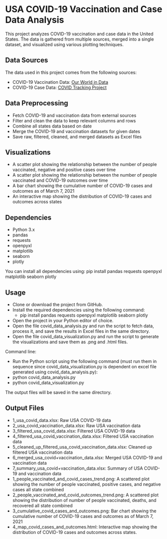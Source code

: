 # USA COVID-19 Vaccination and Case Data Analysis

This project analyzes COVID-19 vaccination and case data in the United States. The data is gathered from multiple sources, merged into a single dataset, and visualized using various plotting techniques.

## Data Sources

The data used in this project comes from the following sources:

- COVID-19 Vaccination Data: [Our World in Data](https://ourworldindata.org/us-states-vaccinations)
- COVID-19 Case Data: [COVID Tracking Project](https://covidtracking.com/data)

## Data Preprocessing

- Fetch COVID-19 and vaccination data from external sources
- Filter and clean the data to keep relevant columns and rows
- Combine all states data based on date
- Merge the COVID-19 and vaccination datasets for given dates
- Save raw, filtered, cleaned, and merged datasets as Excel files

## Visualizations

- A scatter plot showing the relationship between the number of people vaccinated, negative and positive cases over time
- A scatter plot showing the relationship between the number of people vaccinated and COVID-19 outcomes over time
- A bar chart showing the cumulative number of COVID-19 cases and outcomes as of March 7, 2021
- An interactive map showing the distribution of COVID-19 cases and outcomes across states

## Dependencies

- Python 3.x
- pandas
- requests
- openpyxl
- matplotlib
- seaborn
- plotly

You can install all dependencies using:
pip install pandas requests openpyxl matplotlib seaborn plotly

## Usage

- Clone or download the project from GitHub.
- Install the required dependencies using the following command:
   - pip install pandas requests openpyxl matplotlib seaborn plotly
- Open the project in your Python editor of choice.
- Open the file covid_data_analysis.py and run the script to fetch data, process it, and save the results in Excel files in the same directory.
- Open the file covid_data_visualization.py and run the script to generate the visualizations and save them as .png and .html files.

Command line:
- Run the Python script using the following command (must run them in sequence since covid_data_visualization.py is dependent on excel file generated using covid_data_analysis.py):
- python covid_data_analysis.py
- python covid_data_visualization.py

The output files will be saved in the same directory.

## Output Files

- 1_usa_covid_data.xlsx: Raw USA COVID-19 data
- 2_usa_covid_vaccination_data.xlsx: Raw USA vaccination data
- 3_filtered_usa_covid_data.xlsx: Filtered USA COVID-19 data
- 4_filtered_usa_covid_vaccination_data.xlsx: Filtered USA vaccination data
- 5_cleaned_up_filtered_usa_covid_vaccination_data.xlsx: Cleaned up filtered USA vaccination data
- 6_merged_usa_covid+vaccination_data.xlsx: Merged USA COVID-19 and vaccination data
- 7_summary_usa_covid+vaccination_data.xlsx: Summary of USA COVID-19 and vaccination data
- 1_people_vaccinated_and_covid_cases_trend.png: A scattered plot showing the number of people vaccinated, positive cases, and negative cases all state combined
- 2_people_vaccinated_and_covid_outcomes_trend.png: A scattered plot showing the distribution of number of people vaccinated, deaths, and recovered all state combined
- 3_cumulative_covid_cases_and_outcomes.png: Bar chart showing the cumulative number of COVID-19 cases and outcomes as of March 7, 2021
- 4_map_covid_cases_and_outcomes.html: Interactive map showing the distribution of COVID-19 cases and outcomes across states.